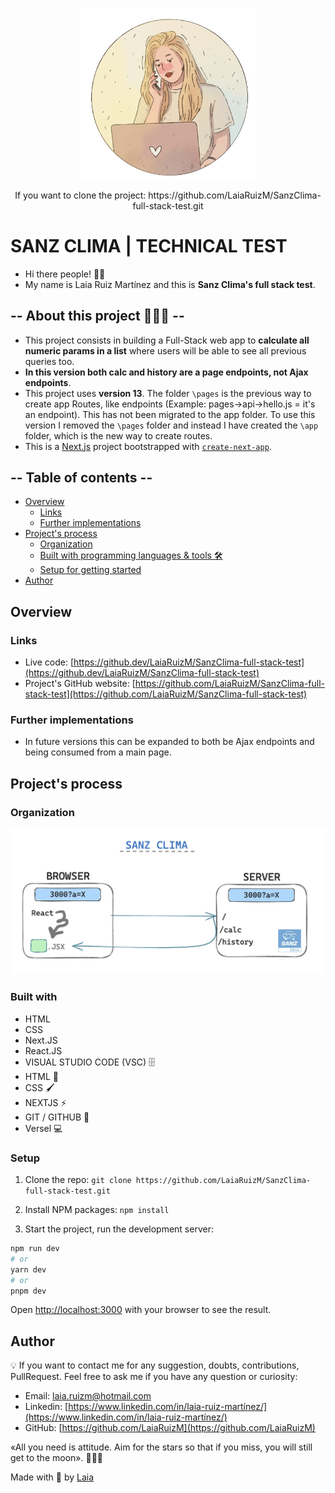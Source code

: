 <p align="center" style="margin-center:8%">
<img src="./images/LaiaRuiz.png" alt="Laia" width="280"/>
</p>

<p align="center" style="margin-center:8%"> If you want to clone the project: https://github.com/LaiaRuizM/SanzClima-full-stack-test.git
</p>

# SANZ CLIMA | TECHNICAL TEST

- Hi there people! 👋🏻
- My name is Laia Ruiz Martínez and this is **Sanz Clima's full stack test**.

## -- About this project 🙋🏼‍♀️ --

- This project consists in building a Full-Stack web app to **calculate all numeric params in a list** where users will be able to see all previous queries too.
- **In this version both calc and history are a page endpoints, not Ajax endpoints**.
- This project uses **version 13**. The folder `\pages` is the previous way to create app Routes, like endpoints (Example: pages->api->hello.js = it's an endpoint). This has not been migrated to the app folder. To use this version I removed the `\pages` folder and instead I have created the `\app` folder, which is the new way to create routes.
- This is a [Next.js](https://nextjs.org/) project bootstrapped with [`create-next-app`](https://github.com/vercel/next.js/tree/canary/packages/create-next-app).

## -- Table of contents --

- [Overview](#overview)
  - [Links](#links)
  - [Further implementations](#further-implementations)
- [Project's process](#projects-process)
  - [Organization](#organization)
  - [Built with programming languages & tools 🛠️](#built-with)
  - [Setup for getting started](#setup)
- [Author](#author)

## Overview

### Links

- Live code: [https://github.dev/LaiaRuizM/SanzClima-full-stack-test](https://github.dev/LaiaRuizM/SanzClima-full-stack-test)
- Project's GitHub website: [https://github.com/LaiaRuizM/SanzClima-full-stack-test](https://github.com/LaiaRuizM/SanzClima-full-stack-test)

### Further implementations

- In future versions this can be expanded to both be Ajax endpoints and being consumed from a main page.

## Project's process

### Organization

<p align="center" style="margin-center:8%">
<img src="./images/organization.png" alt="Test organization ideas"/>
</p>

### Built with

- HTML
- CSS
- Next.JS
- React.JS
- VISUAL STUDIO CODE (VSC) 🗄️
- HTML 📌
- CSS 🖌️
- NEXTJS ⚡️
- GIT / GITHUB 📂
- Versel 💻

### Setup

1. Clone the repo:
   `git clone https://github.com/LaiaRuizM/SanzClima-full-stack-test.git`

1. Install NPM packages:
   `npm install`

1. Start the project, run the development server:

```bash
npm run dev
# or
yarn dev
# or
pnpm dev
```

Open [http://localhost:3000](http://localhost:3000) with your browser to see the result.

## Author

💡 If you want to contact me for any suggestion, doubts, contributions, PullRequest. Feel free to ask me if you have any question or curiosity:

- Email: [laia.ruizm@hotmail.com](laia.ruizm@hotmail.com)
- Linkedin: [https://www.linkedin.com/in/laia-ruiz-martínez/](https://www.linkedin.com/in/laia-ruiz-martínez/)
- GitHub: [https://github.com/LaiaRuizM](https://github.com/LaiaRuizM)

«All you need is attitude. Aim for the stars so that if you miss, you will still get to the moon». 🙋🏼‍♀️

Made with 💙 by [Laia](https://github.com/LaiaRuizM)
